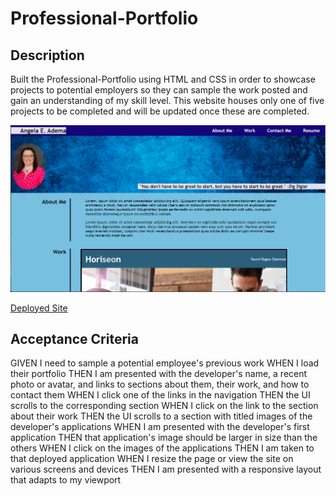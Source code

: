 # Professional-Portfolio

## Description
Built the Professional-Portfolio using HTML and CSS in order to showcase projects to potential employers so they can sample the work posted and gain an understanding of my skill level. This website houses only one of five projects to be completed and will be updated once these are completed.

![Portfolio Screen Shot](./assets/images/UpdatedpageSS.png)

[Deployed Site](https://angi-adema.github.io/Professional-Portfolio)

## Acceptance Criteria
GIVEN I need to sample a potential employee's previous work
WHEN I load their portfolio
THEN I am presented with the developer's name, a recent photo or avatar, and links to sections about them, their work, and how to contact them
WHEN I click one of the links in the navigation
THEN the UI scrolls to the corresponding section
WHEN I click on the link to the section about their work
THEN the UI scrolls to a section with titled images of the developer's applications
WHEN I am presented with the developer's first application
THEN that application's image should be larger in size than the others
WHEN I click on the images of the applications
THEN I am taken to that deployed application
WHEN I resize the page or view the site on various screens and devices
THEN I am presented with a responsive layout that adapts to my viewport







